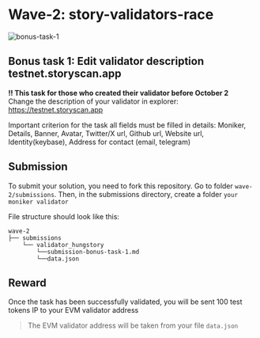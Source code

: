# Wave-2: story-validators-race
![bonus-task-1](https://github.com/user-attachments/assets/47d5a85d-b816-4dbb-956f-a3028478d99a)

## Bonus task 1: Edit validator description testnet.storyscan.app
<b>‼️ This task for those who created their validator before October 2</b></br>
Change the description of your validator in explorer: https://testnet.storyscan.app

Important criterion for the task all fields must be filled in details: Moniker, Details, Banner, Avatar, Twitter/X url, Github url, Website url, Identity(keybase), Address for contact (email, telegram)

## Submission
To submit your solution, you need to fork this repository. Go to folder `wave-2/submissions`. Then, in the submissions directory, create a folder `your moniker validator`

File structure should look like this:
```
wave-2
├── submissions
    └── validator_hungstory
        └──submission-bonus-task-1.md
        └──data.json
```

## Reward
Once the task has been successfully validated, you will be sent 100 test tokens IP to your EVM validator address
> The EVM validator address will be taken from your file `data.json`
